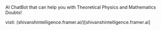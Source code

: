 AI ChatBot that can help you with Theoretical Physics and Mathematics Doubts!

visit: (shivanshintelligence.framer.ai/)[shivanshintelligence.framer.ai]
